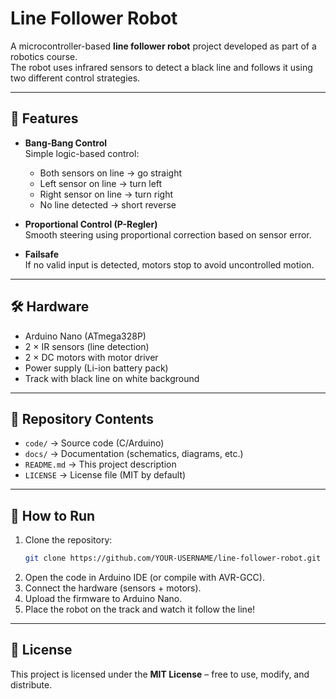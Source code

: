 # Line Follower Robot

A microcontroller-based **line follower robot** project developed as part of a robotics course.  
The robot uses infrared sensors to detect a black line and follows it using two different control strategies.

---

## 🚀 Features
- **Bang-Bang Control**  
  Simple logic-based control:
  - Both sensors on line → go straight  
  - Left sensor on line → turn left  
  - Right sensor on line → turn right  
  - No line detected → short reverse  

- **Proportional Control (P-Regler)**  
  Smooth steering using proportional correction based on sensor error.

- **Failsafe**  
  If no valid input is detected, motors stop to avoid uncontrolled motion.

---

## 🛠️ Hardware
- Arduino Nano (ATmega328P)
- 2 × IR sensors (line detection)
- 2 × DC motors with motor driver
- Power supply (Li-ion battery pack)
- Track with black line on white background

---

## 📂 Repository Contents
- `code/` → Source code (C/Arduino)
- `docs/` → Documentation (schematics, diagrams, etc.)
- `README.md` → This project description
- `LICENSE` → License file (MIT by default)

---

## 🔧 How to Run
1. Clone the repository:
   ```bash
   git clone https://github.com/YOUR-USERNAME/line-follower-robot.git
   ```
2. Open the code in Arduino IDE (or compile with AVR-GCC).
3. Connect the hardware (sensors + motors).
4. Upload the firmware to Arduino Nano.
5. Place the robot on the track and watch it follow the line!

---

## 📖 License
This project is licensed under the **MIT License** – free to use, modify, and distribute.
